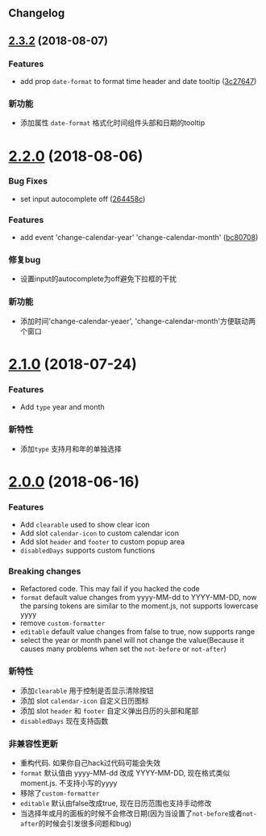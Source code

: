 ## Changelog

<a name="2.3.2"></a>
## [2.3.2](https://github.com/mengxiong10/vue2-datepicker/compare/v2.2.0...v2.3.2) (2018-08-07)

### Features

* add prop `date-format` to format time header and date tooltip ([3c27647](https://github.com/mengxiong10/vue2-datepicker/commit/3c27647))

### 新功能

* 添加属性 `date-format` 格式化时间组件头部和日期的tooltip

<a name="2.2.0"></a>
# [2.2.0](https://github.com/mengxiong10/vue2-datepicker/compare/v2.1.0...v2.2.0) (2018-08-06)

### Bug Fixes

* set input autocomplete off ([264458c](https://github.com/mengxiong10/vue2-datepicker/commit/264458c))

### Features

* add event 'change-calendar-year' 'change-calendar-month' ([bc80708](https://github.com/mengxiong10/vue2-datepicker/commit/bc80708))

### 修复bug
* 设置input的autocomplete为off避免下拉框的干扰

### 新功能

* 添加时间'change-calendar-yeaer', 'change-calendar-month'方便联动两个窗口


<a name="2.1.0"></a>
# [2.1.0]() (2018-07-24)

### Features

* Add `type` year and month

### 新特性
* 添加`type` 支持月和年的单独选择


<a name="2.0.0"></a>
# [2.0.0]() (2018-06-16)

### Features

* Add `clearable` used to show clear icon
* Add slot `calendar-icon` to custom calendar icon
* Add slot `header` and `footer` to custom popup area
* `disabledDays` supports custom functions

### Breaking changes

* Refactored code. This may fail if you hacked the code
* `format` default value changes from yyyy-MM-dd to YYYY-MM-DD, now the parsing tokens are similar to the moment.js, not supports lowercase yyyy
* remove `custom-formatter`
* `editable` default value changes from false to true, now supports range
* select the year or month panel will not change the value(Because it causes many problems when set the `not-before` or `not-after`)

### 新特性
* 添加`clearable` 用于控制是否显示清除按钮
* 添加 slot `calendar-icon` 自定义日历图标
* 添加 slot `header` 和 `footer` 自定义弹出日历的头部和尾部
* `disabledDays` 现在支持函数

### 非兼容性更新

* 重构代码. 如果你自己hack过代码可能会失效
* `format` 默认值由 yyyy-MM-dd 改成 YYYY-MM-DD, 现在格式类似moment.js. 不支持小写的yyyy
* 移除了`custom-formatter`
* `editable` 默认由false改成true, 现在日历范围也支持手动修改
* 当选择年或月的面板的时候不会修改日期(因为当设置了`not-before`或者`not-after`的时候会引发很多问题和bug)
